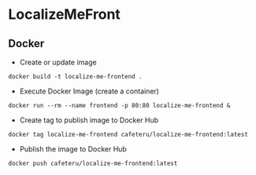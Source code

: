 # LocalizeMeFront

## Docker

- Create or update image

```shell
docker build -t localize-me-frontend .
```

- Execute Docker Image (create a container)

```shell
docker run --rm --name frontend -p 80:80 localize-me-frontend &
```

- Create tag to publish image to Docker Hub

```shell
docker tag localize-me-frontend cafeteru/localize-me-frontend:latest
```

- Publish the image to Docker Hub

```shell
docker push cafeteru/localize-me-frontend:latest
```
